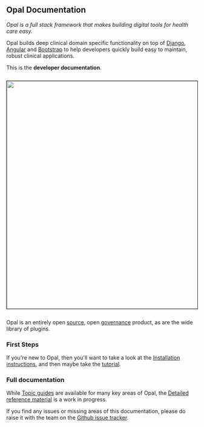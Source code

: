 ## Opal Documentation

_Opal is a full stack framework that makes building digital tools for health care easy._

Opal builds deep clinical domain specific functionality on top of
[Django](https://djangoproject.com/), [Angular](https://angularjs.org/)
and [Bootstrap](http://getbootstrap.com/) to help developers quickly build easy to maintain,
robust clinical applications.

This is the **developer documentation**.

<img src="/img/clinical.advice.png" width="600px;" style="margin: 12px auto; border: 1px solid black;"/>

Opal is an entirely open [source](https://github.com/openhealthcare/opal),
open [governance](https://github.com/openhealthcare/opal/issues) product, as are the wide library of plugins.

### First Steps

If you're new to Opal, then you'll want to take a look at the
[Installation instructions](installation.md), and then maybe take the
[tutorial](tutorial.md).

### Full documentation

While [Topic guides](guides/topic-guides.md) are available for many key areas of Opal,
the [Detailed reference material](reference/reference_guides.md) is a work in progress.

If you find any issues or missing areas of this documentation, please do raise it with the
team on the [Github issue tracker](https://github.com/openhealthcare/opal/issues).
